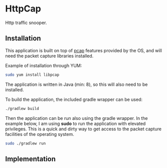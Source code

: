 # HttpCap

Http traffic snooper.

## Installation

This application is built on top of [pcap](https://en.wikipedia.org/wiki/Pcap) features provided by the OS, and will
need the packet capture libraries installed.

Example of installation through YUM:

```bash
sudo yum install libpcap
```

The application is written in Java (min: 8), so this will also need to be installed.

To build the application, the included gradle wrapper can be used:

```bash
./gradlew build
```

Then the application can be run also using the gradle wrapper. In the example below, I am using **sudo**
to run the application with elevated privileges. This is a quick and dirty way to get access to the
packet capture facilities of the operating system.

```bash
sudo ./gradlew run
```
## Implementation


